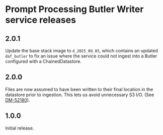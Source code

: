 # Prompt Processing Butler Writer service releases

## 2.0.1

Update the base stack image to `d_2025_09_05`, which contains an updated
`daf_butler` to fix an issue where the service could not ingest into a Butler
configured with a ChainedDatastore.

## 2.0.0
Files are now assumed to have been written to their final location in the
datastore prior to ingestion. This lets us avoid unnecessary S3 I/O. (See
[DM-52180](https://rubinobs.atlassian.net/browse/DM-52180)).

## 1.0.0
Initial release.